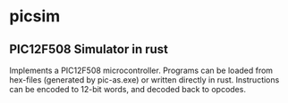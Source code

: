 # picsim
## PIC12F508 Simulator in rust

Implements a PIC12F508 microcontroller. Programs can be loaded from 
hex-files (generated by pic-as.exe) or written directly in rust. Instructions
can be encoded to 12-bit words, and decoded back to opcodes.